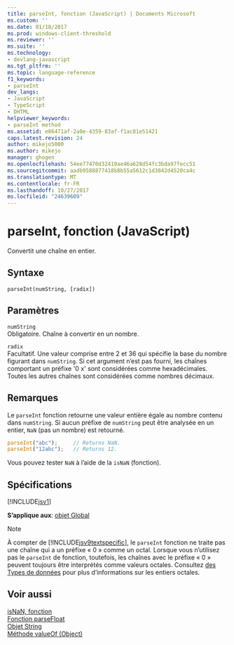 ```yaml
---
title: parseInt, fonction (JavaScript) | Documents Microsoft
ms.custom: ''
ms.date: 01/18/2017
ms.prod: windows-client-threshold
ms.reviewer: ''
ms.suite: ''
ms.technology:
- devlang-javascript
ms.tgt_pltfrm: ''
ms.topic: language-reference
f1_keywords:
- parseInt
dev_langs:
- JavaScript
- TypeScript
- DHTML
helpviewer_keywords:
- parseInt method
ms.assetid: e86471af-2a0e-4359-83af-f1ac81e51421
caps.latest.revision: 24
author: mikejo5000
ms.author: mikejo
manager: ghogen
ms.openlocfilehash: 54ee77470d32410ae46a628d54fc3bda97fecc51
ms.sourcegitcommit: aadb9588877418b8b55a5612c1d3842d4520ca4c
ms.translationtype: MT
ms.contentlocale: fr-FR
ms.lasthandoff: 10/27/2017
ms.locfileid: "24639609"
---
```

# <a name="parseint-function-javascript"></a>parseInt, fonction (JavaScript)
Convertit une chaîne en entier.  
  
## <a name="syntax"></a>Syntaxe  
  
```  
parseInt(numString, [radix])   
```  
  
## <a name="parameters"></a>Paramètres  
 `numString`  
 Obligatoire. Chaîne à convertir en un nombre.  
  
 `radix`  
 Facultatif. Une valeur comprise entre 2 et 36 qui spécifie la base du nombre figurant dans `numString`. Si cet argument n’est pas fourni, les chaînes comportant un préfixe '0 x' sont considérées comme hexadécimales. Toutes les autres chaînes sont considérées comme nombres décimaux.  
  
## <a name="remarks"></a>Remarques  
 Le `parseInt` fonction retourne une valeur entière égale au nombre contenu dans `numString`. Si aucun préfixe de `numString` peut être analysée en un entier, `NaN` (pas un nombre) est retourné.  
  
```JavaScript  
parseInt("abc");     // Returns NaN.  
parseInt("12abc");   // Returns 12.  
```  
  
 Vous pouvez tester `NaN` à l’aide de la `isNaN` (fonction).  
  
## <a name="requirements"></a>Spécifications  
 [!INCLUDE[jsv1](../../javascript/misc/includes/jsv1-md.md)]  
  
 **S’applique aux**: [objet Global](../../javascript/reference/global-object-javascript.md)  
  
> [!NOTE]
>  À compter de [!INCLUDE[jsv9textspecific](../../javascript/reference/includes/jsv9textspecific-md.md)], le `parseInt` fonction ne traite pas une chaîne qui a un préfixe « 0 » comme un octal. Lorsque vous n’utilisez pas le `parseInt` de fonction, toutefois, les chaînes avec le préfixe « 0 » peuvent toujours être interprétés comme valeurs octales. Consultez [des Types de données](../../javascript/data-types-javascript.md) pour plus d’informations sur les entiers octales.  
  
## <a name="see-also"></a>Voir aussi  
 [isNaN, fonction](../../javascript/reference/isnan-function-javascript.md)   
 [Fonction parseFloat](../../javascript/reference/parsefloat-function-javascript.md)   
 [Objet String](../../javascript/reference/string-object-javascript.md)   
 [Méthode valueOf (Object)](../../javascript/reference/valueof-method-object-javascript.md)